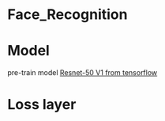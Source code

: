 # Face_Recognition
# Model
pre-train model [Resnet-50 V1 from tensorflow](https://github.com/tensorflow/models/tree/master/research/slim)
# Loss layer
